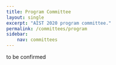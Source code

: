 ```yaml
---
title: Program Committee
layout: single
excerpt: "AIST 2020 program committee."
permalink: /committees/program
sidebar: 
    nav: committees 
---
```


to be confirmed
